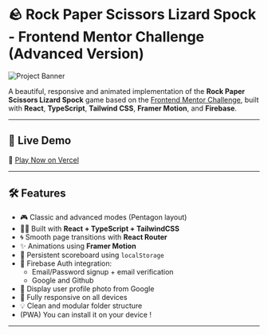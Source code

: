 # 🪨 Rock Paper Scissors Lizard Spock - Frontend Mentor Challenge (Advanced Version)

![Project Banner](./public/preview.png)

A beautiful, responsive and animated implementation of the **Rock Paper Scissors Lizard Spock** game based on the [Frontend Mentor Challenge](https://www.frontendmentor.io/challenges/rock-paper-scissors-game-pTgwgvgH), built with **React**, **TypeScript**, **Tailwind CSS**, **Framer Motion**, and **Firebase**.

---

## 🌟 Live Demo

🔗 [Play Now on Vercel](https://rps-game-mauve.vercel.app/)

---

## 🛠️ Features

- 🎮 Classic and advanced modes (Pentagon layout)
- 👨‍💻 Built with **React + TypeScript + TailwindCSS**
- 🌀 Smooth page transitions with **React Router**
- ✨ Animations using **Framer Motion**
- 💾 Persistent scoreboard using `localStorage`
- 🔐 Firebase Auth integration:
  - Email/Password signup + email verification
  - Google and Github
- 👤 Display user profile photo from Google
- 📱 Fully responsive on all devices
- 💡 Clean and modular folder structure
- (PWA) You can install it on your device !

---

